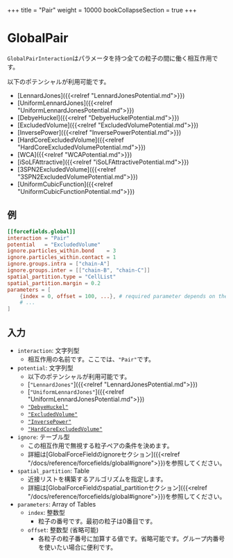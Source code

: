 +++
title = "Pair"
weight = 10000
bookCollapseSection = true
+++

# GlobalPair

`GlobalPairInteraction`はパラメータを持つ全ての粒子の間に働く相互作用です。

以下のポテンシャルが利用可能です。

- [LennardJones]({{<relref "LennardJonesPotential.md">}})
- [UniformLennardJones]({{<relref "UniformLennardJonesPotential.md">}})
- [DebyeHuckel]({{<relref "DebyeHuckelPotential.md">}})
- [ExcludedVolume]({{<relref "ExcludedVolumePotential.md">}})
- [InversePower]({{<relref "InversePowerPotential.md">}})
- [HardCoreExcludedVolume]({{<relref "HardCoreExcludedVolumePotential.md">}})
- [WCA]({{<relref "WCAPotential.md">}})
- [iSoLFAttractive]({{<relref "iSoLFAttractivePotential.md">}})
- [3SPN2ExcludedVolume]({{<relref "3SPN2ExcludedVolumePotential.md">}})
- [UniformCubicFunction]({{<relref "UniformCubicFunctionPotential.md">}})

## 例

```toml
[[forcefields.global]]
interaction = "Pair"
potential   = "ExcludedVolume"
ignore.particles_within.bond    = 3
ignore.particles_within.contact = 1
ignore.groups.intra = ["chain-A"]
ignore.groups.inter = [["chain-B", "chain-C"]]
spatial_partition.type = "CellList"
spatial_partition.margin = 0.2
parameters = [
    {index = 0, offset = 100, ...}, # required parameter depends on the potential.
    # ...
]
```

## 入力

- `interaction`: 文字列型
  - 相互作用の名前です。ここでは、`"Pair"`です。
- `potential`: 文字列型
  - 以下のポテンシャルが利用可能です。
  - [`"LennardJones"`]({{<relref "LennardJonesPotential.md">}})
  - [`"UniformLennardJones"`]({{<relref "UniformLennardJonesPotential.md">}})
  - [`"DebyeHuckel"`](DebyeHuckelPotential.md)
  - [`"ExcludedVolume"`](ExcludedVolumePotential.md)
  - [`"InversePower"`](InversePowerPotential.md)
  - [`"HardCoreExcludedVolume"`](HardCoreExcludedVolumePotential.md)
- `ignore`: テーブル型
  - この相互作用で無視する粒子ペアの条件を決めます。
  - 詳細は[GlobalForceFieldのignoreセクション]({{<relref "/docs/reference/forcefields/global#ignore">}})を参照してください。
- `spatial_partition`: Table
  - 近接リストを構築するアルゴリズムを指定します。
  - 詳細は[GlobalForceFieldのspatial_partitionセクション]({{<relref "/docs/reference/forcefields/global#ignore">}})を参照してください。
- `parameters`: Array of Tables
  - `index`: 整数型
    - 粒子の番号です。最初の粒子は0番目です。
  - `offset`: 整数型 (省略可能)
    - 各粒子の粒子番号に加算する値です。省略可能です。グループ内番号を使いたい場合に便利です。
